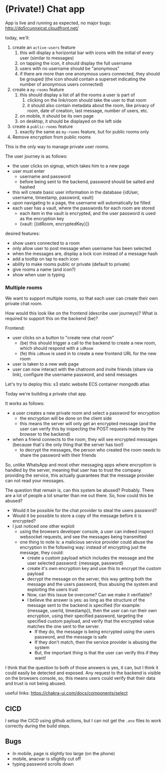 # (Private!) Chat app


App is live and running as expected, no major bugs: http://dq5rcunnxjcst.cloudfront.net/

today, we'll:
1. create an `active-users` feature
   1. this will display a horizontal bar with icons with the initial of every user (similar to messages)
   2. on tapping the icon, it should display the full username
   3. users with no username should be "anonymous"
   4. if there are more than one anonymous users connected, they should be grouped (the icon should contain a superset indicating the number of anonymous users connected)
2. create a `my-rooms` feature
   1. this should display a list of all the rooms a user is part of
      1. clicking on the link/room should take the user to that room
      2. it should also contain metadata about the room, like privacy of room, date of creation, last message, number of users, etc.
   2. on mobile, it should be its own page
   3. on desktop, it should be displayed on the left side
3. create a `public-rooms` feature
   1. exactly the same as `my-rooms` feature, but for public rooms only
4. Remove encryption from public rooms
  

This is the only way to manage private user rooms.

The user journey is as follows:
* the user clicks on signup, which takes him to a new page
* user must enter
  * username and password
  * before being sent to the backend, password should be salted and hashed
* this will create basic user information in the database {idUser, username, timestamp, password, vault}
* upon navigating to a page, the username will automatically be filled
* each user has a vault, where the passwords for each room are stored
  * each item in the vault is encrypted, and the user password is used as the encryption key
  * {vault: [{idRoom, encryptedKey}]}


desired features:


* show users connected to a room
* only allow user to post message when username has been selected
* when the messages are, display a lock icon instead of a message hash
* add a tooltip on tap to each icon
* ability to make rooms public or private (default to private)
* give rooms a name (and icon?)
* show when user is typing

### Multiple rooms

We want to support multiple rooms, so that each user can create their own private chat room.

How would this look like on the frontend (describe user journeys)?
What is required to support this on the backend (be)?

Frontend:
* user clicks on a button to "create new chat room"
  * (be) this should trigger a call to the backend to create a new room, which should respond with a `idRoom`
  * (fe) this `idRoom` is used in to create a new frontend URL for the new room
* user is taken to a new web page
* user can now interact with the chatroom and invite friends (share via link), configure the username password, and send messages


Let's try to deploy this:
s3 static website
ECS container
mongodb atlas

Today we're building a private chat app.

It works as follows:
* a user creates a new private room and select a password for encryption
  * the encryption will be done on the client side
  * this means the server will only get an encrypted message (and the user can verify this by inspecting the POST requests made by the browser to the backend) 
* when a friend connects to the room, they will see encrypted messages (because that's the only thing that the server has too!)
  * to decrypt the messages, the person who created the room needs to share the password with their friends

So, unlike WhatsApp and most other messaging apps where encryption is handled by the server, meaning that user has to trust the company providing the service, this actually guarantees that the message provider can not read your messages. 

The question that remain is, can this system be abused? Probably. There are a lot of people a lot smarter than me out there. So, how could this be abused?
  * Would it be possible for the chat provider to steal the users password?
  * Would it be possible to store a copy of the message before it is encrypted?
  * I just noticed one other exploit
    * using the browsers developer console, a user can indeed inspect websocket requests, and see the messages being transmitted
    * one thing to note is: a malicious service provider could abuse the encryption in the following way: instead of encrypting just the message, they could:
      * create a custom payload which includes the message and the user selected password: {message, password}
      * create it's own encryption key and use this to encrypt the custom payload
      * decrypt the message on the server, this way getting both the message and the users password, thus abusing the system and exploiting the users trust
      * Now, can this issue be overcome? Can we make it verifiable?
      * I believe the answer is yes: as long as the structure of the message sent to the backend is specified (for example: {message, userId, timestamp}), then the user can run their own encryption, using their specified password, targeting the specified custom payload, and verify that the encrypted value matches the one sent to the server. 
        * If they do, the message is being encrypted using the users password, and the message is safe
        * If they don't match, then the service provider is abusing the system
        * But, the important thing is that the user can verify this if they want! 

I think that the question to both of those answers is yes, it can, but I think it could easily be detected and exposed. Any request to the backend is visible on the browsers console, so, this means users could verify that their data and trust is not being abused.


useful links:
https://chakra-ui.com/docs/components/select

## CICD

I setup the CICD using github actions, but I can not get the `.env` files to work correctly during the build steps.

## Bugs

* In mobile, page is slightly too large (on the phone)
* mobile, anacvar is sllightly cut off
* typing password scrolls down